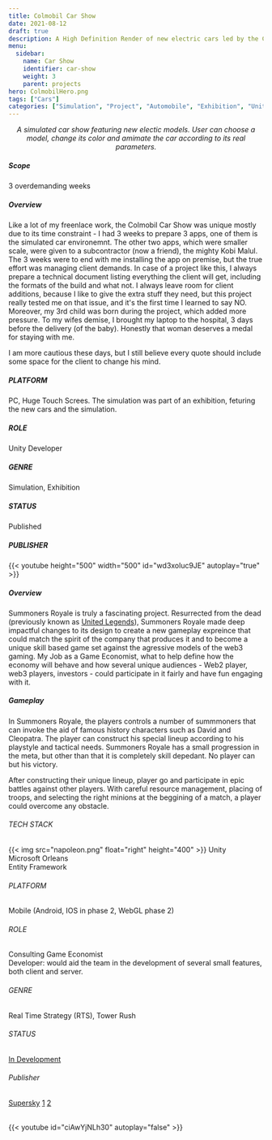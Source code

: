 ```yaml
---
title: Colmobil Car Show
date: 2021-08-12
draft: true
description: A High Definition Render of new electric cars led by the Colmobil group
menu:
  sidebar:
    name: Car Show
    identifier: car-show
    weight: 3
    parent: projects
hero: ColmobilHero.png
tags: ["Cars"]
categories: ["Simulation", "Project", "Automobile", "Exhibition", "Unity"]
---
```


<center> <i> A simulated car show featuring new electic models. User can choose a model, change its color and amimate the car according to its real parameters. </i> </center>

##### Scope
3 overdemanding weeks

##### Overview
Like a lot of my freenlace work, the Colmobil Car Show was unique mostly due to its time constraint - I had 3 weeks to prepare 3 apps, one of them is the simulated car environemnt. The other two apps, which were smaller scale, were given to a subcontractor (now a friend), the mighty Kobi Malul. The 3 weeks were to end with me installing the app on premise, but the true effort was managing client demands. In case of a project like this, I always prepare a technical document listing everything the client will get, including the formats of the build and what not. I always leave room for client additions, because I like to give the extra stuff they need, but this project really tested me on that issue, and it's the first time I learned to say NO. Moreover, my 3rd child was born during the project, which added more pressure. To my wifes demise, I brought my laptop to the hospital, 3 days before the delivery (of the baby). Honestly that woman deserves a medal for staying with me.

I am more cautious these days, but I still believe every quote should include some space for the client to change his mind.

##### PLATFORM
PC, Huge Touch Screes. The simulation was part of an exhibition, feturing the new cars and the simulation.

##### ROLE
Unity Developer

##### GENRE
Simulation, Exhibition

##### STATUS
Published

##### PUBLISHER

{{< youtube height="500" width="500" id="wd3xoluc9JE" autoplay="true" >}}


##### Overview
Summoners Royale is truly a fascinating project. Resurrected from the dead (previously known as [United Legends](https://www.youtube.com/watch?v=hf4vi8IQMIc&ab_channel=Nz0x)), Summoners Royale made deep impactful changes to its design to create a new gameplay expreince that could match the spirit of the company that produces it and to become a unique skill based game set against the agressive models of the web3 gaming. My Job as a Game Economist, what to help define how the economy will behave and how several unique audiences - Web2 player, web3 players, investors -  could participate in it fairly and have fun engaging with it.

##### Gameplay
In Summoners Royale, the players controls a number of summmoners that can invoke the aid of famous history characters such as David and Cleopatra. The player can construct his special lineup according to his playstyle and tactical needs. Summoners Royale has a small progression in the meta, but other than that it is completely skill depedant. No player can but his victory.

After constructing their unique lineup, player go and participate in epic battles against other players. With careful resource management, placing of troops, and selecting the right minions at the beggining of a match, a player could overcome any obstacle.

###### TECH STACK
{{< img src="napoleon.png" float="right" height="400" >}}
Unity <br>
Microsoft Orleans <br>
Entity Framework

###### PLATFORM
Mobile (Android, IOS in phase 2, WebGL phase 2)

###### ROLE
Consulting Game Economist <br>
Developer: would aid the team in the development of several small features, both client and server.

###### GENRE
Real Time Strategy (RTS), Tower Rush

###### STATUS
[In Development](https://summonersuniverse.com/)

###### Publisher
[Supersky](https://www.linkedin.com/company/supersky-games/)
[1](https://www.youtube.com/watch?v=-jCiJIgTRUE&ab_channel=SummonersUniverse)
[2](https://www.youtube.com/watch?v=x-BvQtfSFV8&ab_channel=JayMaDGaming)

<br>
{{< youtube id="ciAwYjNLh30" autoplay="false" >}}